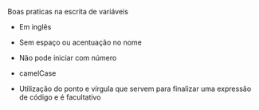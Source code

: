 Boas praticas na escrita de variáveis

- Em inglês
- Sem espaço ou acentuação no nome
- Não pode iniciar com número
- camelCase


- Utilização do ponto e vírgula que servem para finalizar uma expressão de código
e é facultativo